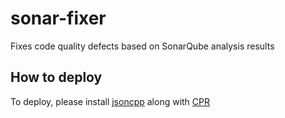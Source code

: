 # sonar-fixer
Fixes code quality defects based on SonarQube analysis results

## How to deploy
To deploy, please install [jsoncpp](https://github.com/open-source-parsers/jsoncpp) along with [CPR](https://github.com/libcpr/cpr)
